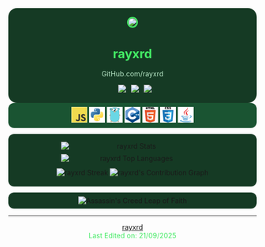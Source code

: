 <!-- Compact Profile Dashboard for rayxrd -->

<div align="center" style="background:#153a24; border-radius:18px; padding:18px 0; max-width:560px; margin:auto;">
  <img src="https://avatars.githubusercontent.com/u/your-github-id?v=4" width="80" style="border-radius:50%;border:3px solid #43ea64;">
  <h1 style="color:#43ea64; font-size:1.8em;">rayxrd</h1>
  <p style="color:#b7e6c6;">GitHub.com/rayxrd</p>
  <div>
    <img src="https://img.shields.io/twitter/follow/?logo=twitter&style=for-the-badge" alt="" style="margin:0 3px;">
    <img src="https://img.shields.io/github/followers/rayxrd?label=Followers&style=for-the-badge" style="margin:0 3px;">
    <img src="https://img.shields.io/github/stars/rayxrd?label=Stars&style=for-the-badge" style="margin:0 3px;">
    <img src="https://komarev.com/ghpvc/?username=rayxrd&label=Profile%20views&color=43ea64&style=for-the-badge" style="margin:0 3px;">
  </div>
</div>

<div align="center" style="background:#1a5432; border-radius:12px; margin:14px 0 0 0; padding:8px 0; max-width:560px; margin:auto;">
  <a href="https://www.w3schools.com/js/" target="_blank"><img src="https://raw.githubusercontent.com/devicons/devicon/master/icons/javascript/javascript-original.svg" width="32"></a>
  <a href="https://www.python.org/" target="_blank"><img src="https://raw.githubusercontent.com/devicons/devicon/master/icons/python/python-original.svg" width="32"></a>
  <a href="https://golang.org/" target="_blank"><img src="https://raw.githubusercontent.com/devicons/devicon/master/icons/go/go-original.svg" width="32"></a>
  <a href="https://www.cplusplus.com/" target="_blank"><img src="https://raw.githubusercontent.com/devicons/devicon/master/icons/cplusplus/cplusplus-original.svg" width="32"></a>
  <a href="https://www.w3schools.com/html/" target="_blank"><img src="https://raw.githubusercontent.com/devicons/devicon/master/icons/html5/html5-original-wordmark.svg" width="32"></a>
  <a href="https://www.w3schools.com/css/" target="_blank"><img src="https://raw.githubusercontent.com/devicons/devicon/master/icons/css3/css3-original-wordmark.svg" width="32"></a>
  <a href="https://www.java.com/" target="_blank"><img src="https://raw.githubusercontent.com/devicons/devicon/master/icons/java/java-original.svg" width="32"></a>
</div>

<div align="center" style="background:#153a24; border-radius:12px; margin:12px auto; padding:12px 0; max-width:560px;">
  <div style="display:flex;flex-wrap:wrap;justify-content:center;">
    <img src="https://github-readme-stats.vercel.app/api?username=rayxrd&show_icons=true&theme=react&border_radius=12&bg_color=153a24,153a24,153a24&title_color=43ea64&text_color=c0ffc0&icon_color=43ea64" width="290" alt="rayxrd Stats" style="margin:4px;">
    <img src="https://github-readme-stats.vercel.app/api/top-langs?username=rayxrd&show_icons=true&theme=react&border_radius=12&bg_color=153a24,153a24,153a24&title_color=43ea64&text_color=c0ffc0&icon_color=43ea64&layout=compact" width="290" alt="rayxrd Top Languages" style="margin:4px;">
  </div>
  <img src="https://github-readme-streak-stats.herokuapp.com/?user=rayxrd&theme=react&background=153a24&ring=43ea64&fire=43ea64&currStreakLabel=43ea64&sideNums=43ea64&sideLabels=c0ffc0&dates=c0ffc0&border_radius=12" width="560" alt="rayxrd Streak" style="margin:8px 0;">
  <img src="https://github-readme-activity-graph.vercel.app/graph?username=rayxrd&theme=react-dark&bg_color=153a24,153a24,153a24&color=43ea64&line=43ea64&point=c0ffc0" width="560" alt="rayxrd's Contribution Graph" style="margin:8px 0;">
</div>

<div align="center" style="background:#153a24; border-radius:12px; margin:10px auto; padding:8px 0; max-width:560px;">
  <img alt="Assassin's Creed Leap of Faith" width="340" src="https://media.tenor.com/9Wcbh5wQvIwAAAAC/assassins-creed-leap.gif">
</div>

<hr>
<p align="center" style="color:#43ea64;"><a href="https://github.com/rayxrd">rayxrd</a><br>
Last Edited on: 21/09/2025</p>
